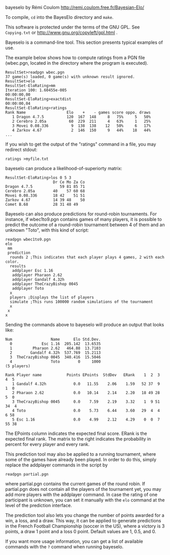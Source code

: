 bayeselo
by Rémi Coulom
http://remi.coulom.free.fr/Bayesian-Elo/

To compile, `cd` into the BayesElo directory and `make`.

This software is protected under the terms of the GNU GPL.
See `Copying.txt` or http://www.gnu.org/copyleft/gpl.html .


Bayeselo is a command-line tool. This section presents typical examples of use.

The example below shows how to compute ratings from a PGN file (wbec.pgn, located in the directory where the program is executed).

    ResultSet>readpgn wbec.pgn
    37 game(s) loaded, 0 game(s) with unknown result ignored.
    ResultSet>elo
    ResultSet-EloRating>mm
    Iteration 100: 1.60455e-005 
    00:00:00,00
    ResultSet-EloRating>exactdist
    00:00:00,04              
    ResultSet-EloRating>ratings
    Rank Name                  Elo    +    - games score oppo. draws 
       1 Dragon 4.7.5          120  167  148     8   75%     5   50% 
       2 Cerebro 2.05a          60  229  211     4   63%     1   25% 
       3 Movei 0.08.336          9  138  138    12   50%     6   17% 
       4 Zarkov 4.67             2  146  150     9   44%    18   44% 
    ...

If you wish to get the output of the "ratings" command in a file, you may redirect stdout:

    ratings >myfile.txt

bayeselo can produce a likelihood-of-superiorty matrix:

    ResultSet-EloRating>los 0 5 3
                         Dr Ce Mo Za Co
    Dragon 4.7.5            59 81 85 71
    Cerebro 2.05a        40    57 60 68
    Movei 0.08.336       18 42    51 51
    Zarkov 4.67          14 39 48    50
    Comet B.68           28 31 48 49

Bayeselo can also produce predictions for round-robin tournaments. For instance, if wbec1to9.pgn contains games of many players, it is possible to predict the outcome of a round-robin tournament between 4 of them and an unknown "Toto", with this kind of script:

    readpgn wbec1to9.pgn
    elo
     mm
     prediction
      rounds 2 ;This indicates that each player plays 4 games, 2 with each color.
      results
       addplayer Esc 1.16
       addplayer Pharaon 2.62
       addplayer Gandalf 4.32h
       addplayer TheCrazyBishop 0045
       addplayer Toto
      x
      players ;Displays the list of players
      simulate ;This runs 100000 random simulations of the tournament
      x
     x
    x

Sending the commands above to bayeselo will produce an output that looks like:

    Num                 Name      Elo Std.Dev.
      0             Esc 1.16  205.142  13.6535
      1         Pharaon 2.62   464.88  13.7103
      2        Gandalf 4.32h  537.769  15.2113
      3  TheCrazyBishop 0045  340.416  15.5046
      4                 Toto        0     1000
    (5 players)

    Rank Player name           Points EPoints  StdDev   ERank    1  2  3  4  5
       1 Gandalf 4.32h            0.0   11.55    2.06    1.59   52 37  9  1  0
       2 Pharaon 2.62             0.0   10.14    2.14    2.20   18 49 28  5  0
       3 TheCrazyBishop 0045      0.0    7.59    2.19    3.32    1  9 51 34  4
       4 Toto                     0.0    5.73    6.44    3.60   29  4  4  6 58
       5 Esc 1.16                 0.0    4.99    2.12    4.29    0  0  7 55 38

The EPoints column indicates the expected final score. ERank is the expected final rank. The matrix to the right indicates the probability in percent for every player and every rank.

This prediction tool may also be applied to a running tournament, where some of the games have already been played. In order to do this, simply replace the addplayer commands in the script by

    readpgn partial.pgn

where partial.pgn contains the current games of the round robin. If partial.pgn does not contain all the players of the tournament yet, you may add more players with the addplayer command. In case the rating of one participant is unknown, you can set it manually with the `elo` command at the level of the prediction interface.

The prediction tool also lets you change the number of points awarded for a win, a loss, and a draw. This way, it can be applied to generate predictions in the French Football Championship (soccer in the US), where a victory is 3 points, a draw 1 point and a loss 0 point. Default values are 1, 0.5, and 0.

If you want more usage information, you can get a list of available commands with the `?` command when running bayeselo.
